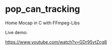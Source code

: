 pop_can_tracking
================

Home Mocap in C with FFmpeg-Libs

Live demo:

https://www.youtube.com/watch?v=GDr95vtZcg8